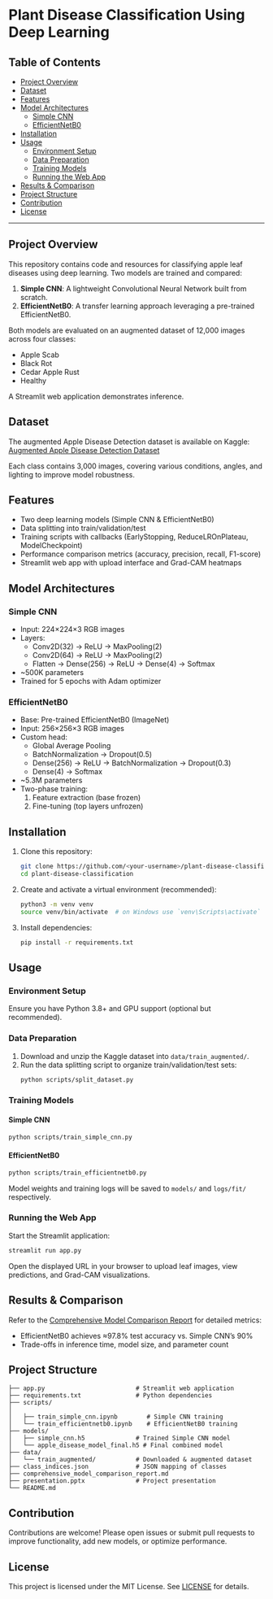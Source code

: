 # Plant Disease Classification Using Deep Learning

## Table of Contents

- [Project Overview](#project-overview)
- [Dataset](#dataset)
- [Features](#features)
- [Model Architectures](#model-architectures)
  - [Simple CNN](#simple-cnn)
  - [EfficientNetB0](#efficientnetb0)
- [Installation](#installation)
- [Usage](#usage)
  - [Environment Setup](#environment-setup)
  - [Data Preparation](#data-preparation)
  - [Training Models](#training-models)
  - [Running the Web App](#running-the-web-app)
- [Results & Comparison](#results--comparison)
- [Project Structure](#project-structure)
- [Contribution](#contribution)
- [License](#license)

---

## Project Overview

This repository contains code and resources for classifying apple leaf diseases using deep learning. Two models are trained and compared:

1. **Simple CNN**: A lightweight Convolutional Neural Network built from scratch.
2. **EfficientNetB0**: A transfer learning approach leveraging a pre-trained EfficientNetB0.

Both models are evaluated on an augmented dataset of 12,000 images across four classes:

- Apple Scab
- Black Rot
- Cedar Apple Rust
- Healthy

A Streamlit web application demonstrates inference.
## Dataset

The augmented Apple Disease Detection dataset is available on Kaggle: [Augmented Apple Disease Detection Dataset](https://www.kaggle.com/datasets/rm1000/augmented-apple-disease-detection-dataset)

Each class contains 3,000 images, covering various conditions, angles, and lighting to improve model robustness.

## Features

- Two deep learning models (Simple CNN & EfficientNetB0)
- Data splitting into train/validation/test
- Training scripts with callbacks (EarlyStopping, ReduceLROnPlateau, ModelCheckpoint)
- Performance comparison metrics (accuracy, precision, recall, F1-score)
- Streamlit web app with upload interface and Grad-CAM heatmaps

## Model Architectures

### Simple CNN

- Input: 224×224×3 RGB images
- Layers:
  - Conv2D(32) → ReLU → MaxPooling(2)
  - Conv2D(64) → ReLU → MaxPooling(2)
  - Flatten → Dense(256) → ReLU → Dense(4) → Softmax
- \~500K parameters
- Trained for 5 epochs with Adam optimizer

### EfficientNetB0

- Base: Pre-trained EfficientNetB0 (ImageNet)
- Input: 256×256×3 RGB images
- Custom head:
  - Global Average Pooling
  - BatchNormalization → Dropout(0.5)
  - Dense(256) → ReLU → BatchNormalization → Dropout(0.3)
  - Dense(4) → Softmax
- \~5.3M parameters
- Two-phase training:
  1. Feature extraction (base frozen)
  2. Fine-tuning (top layers unfrozen)

## Installation

1. Clone this repository:

   ```bash
   git clone https://github.com/<your-username>/plant-disease-classification.git
   cd plant-disease-classification
   ```

2. Create and activate a virtual environment (recommended):

   ```bash
   python3 -m venv venv
   source venv/bin/activate  # on Windows use `venv\Scripts\activate`
   ```

3. Install dependencies:

   ```bash
   pip install -r requirements.txt
   ```

## Usage

### Environment Setup

Ensure you have Python 3.8+ and GPU support (optional but recommended).

### Data Preparation

1. Download and unzip the Kaggle dataset into `data/train_augmented/`.
2. Run the data splitting script to organize train/validation/test sets:
   ```bash
   python scripts/split_dataset.py
   ```

### Training Models

#### Simple CNN

```bash
python scripts/train_simple_cnn.py
```

#### EfficientNetB0

```bash
python scripts/train_efficientnetb0.py
```

Model weights and training logs will be saved to `models/` and `logs/fit/` respectively.

### Running the Web App

Start the Streamlit application:

```bash
streamlit run app.py
```

Open the displayed URL in your browser to upload leaf images, view predictions, and Grad-CAM visualizations.

## Results & Comparison

Refer to the [Comprehensive Model Comparison Report](comprehensive_model_comparison_report.md) for detailed metrics:

- EfficientNetB0 achieves ≈97.8% test accuracy vs. Simple CNN’s 90%
- Trade-offs in inference time, model size, and parameter count

## Project Structure

```
├── app.py                         # Streamlit web application
├── requirements.txt               # Python dependencies
├── scripts/
│  
│   ├── train_simple_cnn.ipynb        # Simple CNN training
│   └── train_efficientnetb0.ipynb    # EfficientNetB0 training
├── models/
│   ├── simple_cnn.h5              # Trained Simple CNN model   
│   └── apple_disease_model_final.h5 # Final combined model
├── data/
│   └── train_augmented/           # Downloaded & augmented dataset
├── class_indices.json             # JSON mapping of classes
├── comprehensive_model_comparison_report.md
├── presentation.pptx              # Project presentation
└── README.md
```

## Contribution

Contributions are welcome! Please open issues or submit pull requests to improve functionality, add new models, or optimize performance.

## License

This project is licensed under the MIT License. See [LICENSE](LICENSE) for details.

